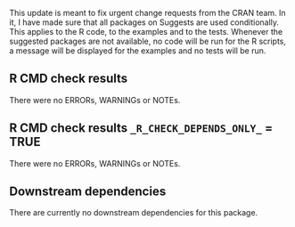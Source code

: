 This update is meant to fix urgent change requests from the CRAN team. 
In it, I have made sure that all packages on Suggests are used conditionally. 
This applies to the R code, to the examples and to the tests. Whenever the
suggested packages are not available, no code will be run for the R scripts,
a message will be displayed for the examples and no tests will be run.

## R CMD check results
There were no ERRORs, WARNINGs or NOTEs. 

## R CMD check results `_R_CHECK_DEPENDS_ONLY_` = TRUE
There were no ERRORs, WARNINGs or NOTEs.

## Downstream dependencies
There are currently no downstream dependencies for this package.
